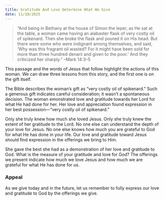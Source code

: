 ```yaml
---
title: Gratitude And Love Determine What We Give
date: 11/10/2025
---
```


> <p></p>
> “And being in Bethany at the house of Simon the leper, as He sat at the table, a woman came having an alabaster flask of very costly oil of spikenard. Then she broke the flask and poured it on His head. But there were some who were indignant among themselves, and said, ‘Why was this fragrant oil wasted? For it might have been sold for more than three hundred denarii and given to the poor.’ And they criticized her sharply.” –Mark 14:3–5

This passage and the words of Jesus that follow highlight the actions of this woman. We can draw three lessons from this story, and the first one is on the gift itself.

The Bible describes the woman’s gift as “very costly oil of spikenard.” Such a generous gift indicates careful consideration; it wasn’t a spontaneous decision. The woman emonstrated love and gratitude towards her Lord for what He had done for her. Her love and appreciation found expression in her best possession—“very costly oil of spikenard.”

Only she truly knew how much she loved Jesus. Only she truly knew the extent of her gratitude to the Lord. No one else can understand the depth of your love for Jesus. No one else knows how much you are grateful to God for what He has done in your life. Our love and gratitude toward Jesus should find expression in the offerings we bring to Him.

She gave the best she had as a demonstration of her love and gratitude to God. What is the measure of your gratitude and love for God? The offerings we present indicate how much we love Jesus and how much we are grateful for what He has done for us.

### Appeal

As we give today and in the future, let us remember to fully express our love and gratitude to God by the offerings we give.